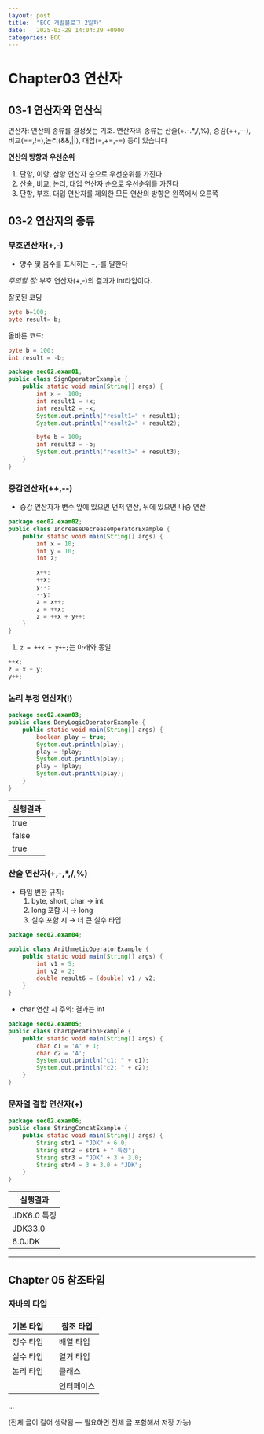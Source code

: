 ```yaml
---
layout: post
title:  "ECC 개발블로그 2일차"
date:   2025-03-29 14:04:29 +0900
categories: ECC
---
```



# Chapter03 연산자
## 03-1 연산자와 연산식
연산자: 연산의 종류를 결정짓는 기호. 연산자의 종류는 산술(+.-.*,/,%), 증감(++,--), 비교(==,!=),논리(&&,||), 대입(=,+=,-=) 등이 있습니다

**연산의 방향과 우선순위**
1. 단항, 이항, 삼항 연산자 순으로 우선순위를 가진다
2. 산술, 비교, 논리, 대입 연산자 순으로 우선순위를 가진다
3. 단항, 부호, 대입 연산자를 제외한 모든 연산의 방향은 왼쪽에서 오른쪽

## 03-2 연산자의 종류

### **부호연산자(+,-)**
- 양수 및 음수를 표시하는 +,-를 말한다

*주의할 점:* 부호 연산자(+,-)의 결과가 int타입이다.

잘못된 코딩
```java
byte b=100;
byte result=-b;
```

올바른 코드:
```java
byte b = 100;
int result = -b;
```

```java
package sec02.exam01;
public class SignOperatorExample {
    public static void main(String[] args) {
        int x = -100;
        int result1 = +x;
        int result2 = -x;
        System.out.println("result1=" + result1);
        System.out.println("result2=" + result2);

        byte b = 100;
        int result3 = -b; 
        System.out.println("result3=" + result3);
    }
}
```

### **증감연산자(++,--)**
- 증감 연산자가 변수 앞에 있으면 먼저 연산, 뒤에 있으면 나중 연산

```java
package sec02.exam02;
public class IncreaseDecreaseOperatorExample {
    public static void main(String[] args) {
        int x = 10;
        int y = 10;
        int z;

        x++;
        ++x;
        y--;
        --y;
        z = x++;
        z = ++x;
        z = ++x + y++;
    }
}
```

1. `z = ++x + y++;`는 아래와 동일
```java
++x;
z = x + y;
y++;
```

### **논리 부정 연산자(!)**
```java
package sec02.exam03;
public class DenyLogicOperatorExample {
    public static void main(String[] args) {
        boolean play = true;
        System.out.println(play);
        play = !play;
        System.out.println(play);
        play = !play;
        System.out.println(play);
    }
}
```

| 실행결과 |
|----------|
| true     |
| false    |
| true     |

### **산술 연산자(+,-,*,/,%)**
- 타입 변환 규칙:
  1. byte, short, char → int
  2. long 포함 시 → long
  3. 실수 포함 시 → 더 큰 실수 타입

```java
package sec02.exam04;

public class ArithmeticOperatorExample {
    public static void main(String[] args) {
        int v1 = 5;
        int v2 = 2;
        double result6 = (double) v1 / v2;
    }
}
```

- char 연산 시 주의: 결과는 int
```java
package sec02.exam05;
public class CharOperationExample {
    public static void main(String[] args) {
        char c1 = 'A' + 1;
        char c2 = 'A';
        System.out.println("c1: " + c1);
        System.out.println("c2: " + c2);
    }
}
```

### **문자열 결합 연산자(+)**
```java
package sec02.exam06;
public class StringConcatExample {
    public static void main(String[] args) {
        String str1 = "JDK" + 6.0;
        String str2 = str1 + " 특징";
        String str3 = "JDK" + 3 + 3.0;
        String str4 = 3 + 3.0 + "JDK";
    }
}
```

| 실행결과 |
|----------|
| JDK6.0 특징 |
| JDK33.0 |
| 6.0JDK |

---

## Chapter 05 참조타입

### 자바의 타입

| 기본 타입 |         | 참조 타입   |
|-----------|---------|-------------|
| 정수 타입 |         | 배열 타입   |
| 실수 타입 |         | 열거 타입   |
| 논리 타입 |         | 클래스      |
|           |         | 인터페이스  |

...

(전체 글이 길어 생략됨 — 필요하면 전체 글 포함해서 저장 가능)
